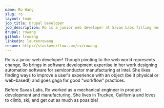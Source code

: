 ```yaml
---
name: Ro Wang
slug: ro
layout: team
job_title: Drupal Developer
job_description: Ro is a junior web developer at Savas Labs filling her brain daily with myriad things the team throws at her.
drupal: rowang
github: lrowang
linkedin: laurenrowang
resume: http://stackoverflow.com/cv/rowang
---
```


Ro is a junior web developer! Though pivoting to the web world
represents change, Ro brings in software development expertise in her work designing automation software for semiconductor manufacturing at Intel. She likes finding ways to improve a user's experience with an object (be it physical or web-based!) and goes gaga for good "workflow" practices.

Before Savas Labs, Ro worked as a mechanical engineer in product development and manufacturing. She lives in Truckee, California and loves to climb, ski, and get out as much as possible!
